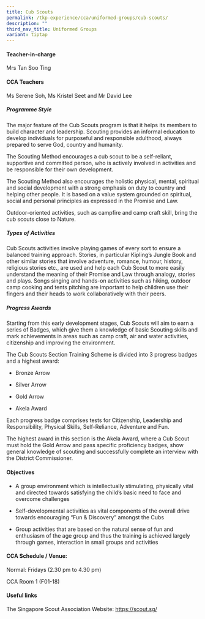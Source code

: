 ```yaml
---
title: Cub Scouts
permalink: /tkp-experience/cca/uniformed-groups/cub-scouts/
description: ""
third_nav_title: Uniformed Groups
variant: tiptap
---
```

<h4>Teacher-in-charge</h4>
<p>Mrs Tan Soo Ting</p>
<h4>CCA Teachers</h4>
<p>Ms Serene Soh, Ms Kristel Seet and Mr David Lee</p>
<h5>Programme Style</h5>
<p>The major feature of the Cub Scouts program is that it helps its members
to build character and leadership. Scouting provides an informal education
to develop individuals for purposeful and responsible adulthood, always
prepared to serve God, country and humanity.</p>
<p>The Scouting Method encourages a cub scout to be a self-reliant, supportive
and committed person, who is actively involved in activities and be responsible
for their own development.</p>
<p>The Scouting Method also encourages the holistic physical, mental, spiritual
and social development with a strong emphasis on duty to country and helping
other people. It is based on a value system grounded on spiritual, social
and personal principles as expressed in the Promise and Law.</p>
<p>Outdoor-oriented activities, such as campfire and camp craft skill, bring
the cub scouts close to Nature.</p>
<h5><strong>Types of Activities</strong></h5>
<p>Cub Scouts activities involve playing games of every sort to ensure a
balanced training approach. Stories, in particular Kipling’s Jungle Book
and other similar stories that involve adventure, romance, humour, history,
religious stories etc., are used and help each Cub Scout to more easily
understand the meaning of their Promise and Law through analogy, stories
and plays. Songs singing and hands-on activities such as hiking, outdoor
camp cooking and tents pitching are important to help children use their
fingers and their heads to work collaboratively with their peers.</p>
<h5>Progress Awards</h5>
<p>Starting from this early development stages, Cub Scouts will aim to earn
a series of Badges, which give them a knowledge of basic Scouting skills
and mark achievements in areas such as camp craft, air and water activities,
citizenship and improving the environment.</p>
<p>The Cub Scouts Section Training Scheme is divided into 3 progress badges
and a highest award:</p>
<ul data-tight="true" class="tight">
<li>
<p>Bronze Arrow</p>
</li>
<li>
<p>Silver Arrow</p>
</li>
<li>
<p>Gold Arrow</p>
</li>
<li>
<p>Akela Award</p>
</li>
</ul>
<p>Each progress badge comprises tests for Citizenship, Leadership and Responsibility,
Physical Skills, Self-Reliance, Adventure and Fun.</p>
<p>The highest award in this section is the Akela Award, where a Cub Scout
must hold the Gold Arrow and pass specific proficiency badges, show general
knowledge of scouting and successfully complete an interview with the District
Commissioner.</p>
<h4>Objectives</h4>
<ul data-tight="true" class="tight">
<li>
<p>A group environment which is intellectually stimulating, physically vital
and directed towards satisfying the child’s basic need to face and overcome
challenges</p>
</li>
<li>
<p>Self-developmental activities as vital components of the overall drive
towards encouraging “Fun &amp; Discovery” amongst the Cubs</p>
</li>
<li>
<p>Group activities that are based on the natural sense of fun and enthusiasm
of the age group and thus the training is achieved largely through games,
interaction in small groups and activities</p>
</li>
</ul>
<h4>CCA Schedule / Venue:</h4>
<p>Normal: Fridays (2.30 pm to 4.30 pm)</p>
<p>CCA Room 1 (F01-18)</p>
<h4>Useful links</h4>
<p>The Singapore Scout Association Website:&nbsp;<a href="https://scout.sg/" rel="noopener noreferrer nofollow" target="_blank">https://scout.sg/</a>
</p>
<p></p>